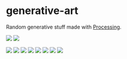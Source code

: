 # generative-art

Random generative stuff made with [Processing](https://processing.org/).

<p align="left">
  <img src="sketch_190923/figure.jpg">
  <img src="sketch_190929a/figure.png">
</p>

![](sketch_190929c/movie.gif)
![](sketch_190929d/movie.gif)
![](sketch_191011a/movie.gif)
![](sketch_191014a/movie.gif)
![](sketch_191123c/movie.gif)
![](sketch_191214b/movie.gif)
![](sketch_191218b/movie.gif)
![](sketch_200107a/movie.gif)
